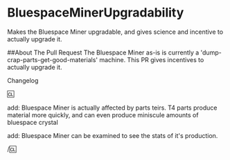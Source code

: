 # BluespaceMinerUpgradability
Makes the Bluespace Miner upgradable, and gives science and incentive to actually upgrade it.

##About The Pull Request
The Bluespace Miner as-is is currently a 'dump-crap-parts-get-good-materials' machine. This PR gives incentives to actually upgrade it.

Changelog

🆑

add: Bluespace Miner is actually affected by parts teirs. T4 parts produce material more quickly, and can even produce miniscule amounts of bluespace crystal

add: Bluespace Miner can be examined to see the stats of it's production.

/🆑
